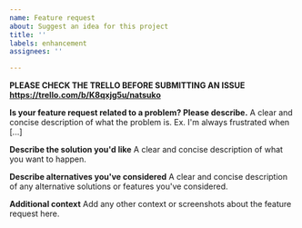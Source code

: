 ```yaml
---
name: Feature request
about: Suggest an idea for this project
title: ''
labels: enhancement
assignees: ''

---
```


**PLEASE CHECK THE TRELLO BEFORE SUBMITTING AN ISSUE https://trello.com/b/K8qxjg5u/natsuko**

**Is your feature request related to a problem? Please describe.**
A clear and concise description of what the problem is. Ex. I'm always frustrated when [...]

**Describe the solution you'd like**
A clear and concise description of what you want to happen.

**Describe alternatives you've considered**
A clear and concise description of any alternative solutions or features you've considered.

**Additional context**
Add any other context or screenshots about the feature request here.
